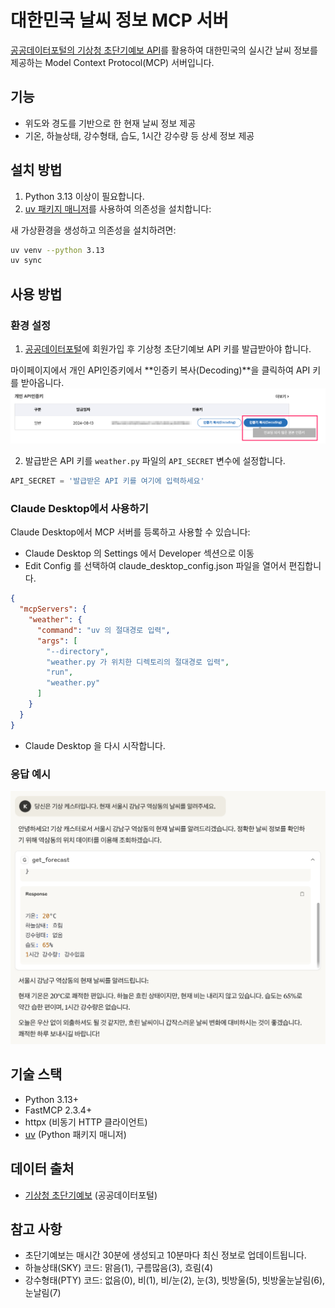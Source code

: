 # 대한민국 날씨 정보 MCP 서버

[공공데이터포털의 기상청 초단기예보 API](https://www.data.go.kr/data/15043492/fileData.do?recommendDataYn=Y)를 활용하여 대한민국의 실시간 날씨 정보를 제공하는 Model Context Protocol(MCP) 서버입니다. 

## 기능

- 위도와 경도를 기반으로 한 현재 날씨 정보 제공
- 기온, 하늘상태, 강수형태, 습도, 1시간 강수량 등 상세 정보 제공

## 설치 방법

1. Python 3.13 이상이 필요합니다.
2. [uv 패키지 매니저](https://docs.astral.sh/uv/getting-started/installation/)를 사용하여 의존성을 설치합니다:

새 가상환경을 생성하고 의존성을 설치하려면:

```bash
uv venv --python 3.13
uv sync
```

## 사용 방법

### 환경 설정

1. [공공데이터포털](https://www.data.go.kr)에 회원가입 후 기상청 초단기예보 API 키를 발급받아야 합니다.

마이페이지에서 개인 API인증키에서 **인증키 복사(Decoding)**을 클릭하여 API 키를 받아옵니다.
<img src="images/api_key.png" alt="API Key 발급 방법" width="600">

2. 발급받은 API 키를 `weather.py` 파일의 `API_SECRET` 변수에 설정합니다.

```python
API_SECRET = '발급받은 API 키를 여기에 입력하세요'
```

### Claude Desktop에서 사용하기

Claude Desktop에서 MCP 서버를 등록하고 사용할 수 있습니다:
   - Claude Desktop 의 Settings 에서 Developer 섹션으로 이동
   - Edit Config 를 선택하여 claude_desktop_config.json 파일을 열어서 편집합니다.
```json
{
  "mcpServers": {
    "weather": {
      "command": "uv 의 절대경로 입력",
      "args": [
        "--directory",
        "weather.py 가 위치한 디렉토리의 절대경로 입력",
        "run",
        "weather.py"
      ]
    }
  }
}
```
   - Claude Desktop 을 다시 시작합니다.


### 응답 예시

<img src="images/claude_desktop.png" alt="Claude Desktop에서 날씨 정보 요청 예시" width="600">


## 기술 스택

- Python 3.13+
- FastMCP 2.3.4+
- httpx (비동기 HTTP 클라이언트)
- [uv](https://docs.astral.sh/uv/getting-started/installation/) (Python 패키지 매니저)

## 데이터 출처

- [기상청 초단기예보](https://www.data.go.kr/data/15043492/fileData.do?recommendDataYn=Y) (공공데이터포털)

## 참고 사항

- 초단기예보는 매시간 30분에 생성되고 10분마다 최신 정보로 업데이트됩니다.
- 하늘상태(SKY) 코드: 맑음(1), 구름많음(3), 흐림(4)
- 강수형태(PTY) 코드: 없음(0), 비(1), 비/눈(2), 눈(3), 빗방울(5), 빗방울눈날림(6), 눈날림(7)